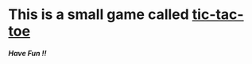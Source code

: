 # This is a small game called [tic-tac-toe](https://michaelwp.github.io/tic-tac-toe/)
***Have Fun !!***

